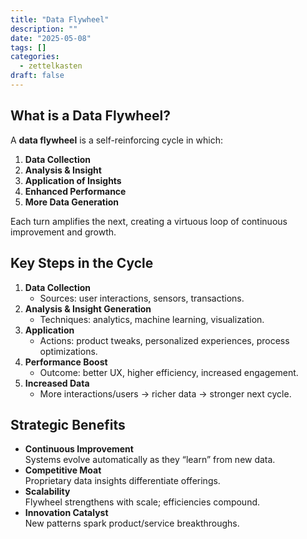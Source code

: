 ```yaml
---
title: "Data Flywheel"
description: ""
date: "2025-05-08"
tags: []
categories:
  - zettelkasten
draft: false
---
```


## What is a Data Flywheel?

A **data flywheel** is a self-reinforcing cycle in which:

1. **Data Collection**
2. **Analysis & Insight**
3. **Application of Insights**
4. **Enhanced Performance**
5. **More Data Generation** 

Each turn amplifies the next, creating a virtuous loop of continuous improvement and growth.  

## Key Steps in the Cycle

1. **Data Collection**  
   - Sources: user interactions, sensors, transactions.  
2. **Analysis & Insight Generation**  
   - Techniques: analytics, machine learning, visualization.  
3. **Application**  
   - Actions: product tweaks, personalized experiences, process optimizations.  
4. **Performance Boost**  
   - Outcome: better UX, higher efficiency, increased engagement.  
5. **Increased Data**  
   - More interactions/users → richer data → stronger next cycle.  

## Strategic Benefits

- **Continuous Improvement**  
  Systems evolve automatically as they “learn” from new data.  
- **Competitive Moat**  
  Proprietary data insights differentiate offerings.  
- **Scalability**  
  Flywheel strengthens with scale; efficiencies compound.  
- **Innovation Catalyst**  
  New patterns spark product/service breakthroughs.  
